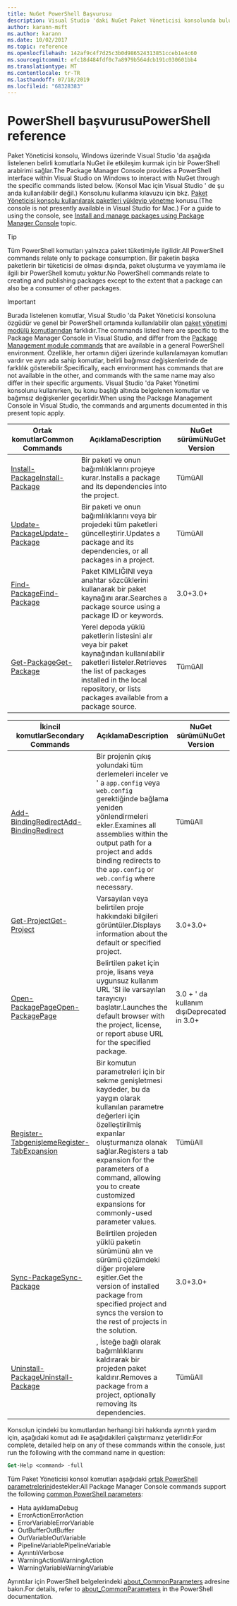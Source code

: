 ```yaml
---
title: NuGet PowerShell Başvurusu
description: Visual Studio 'daki NuGet Paket Yöneticisi konsolunda bulunan PowerShell komutlarına yönelik tüm başvuru.
author: karann-msft
ms.author: karann
ms.date: 10/02/2017
ms.topic: reference
ms.openlocfilehash: 142af9c4f7d25c3b0d986524313851cceb1e4c60
ms.sourcegitcommit: efc18d484fdf0c7a8979b564dcb191c030601bb4
ms.translationtype: MT
ms.contentlocale: tr-TR
ms.lasthandoff: 07/18/2019
ms.locfileid: "68328383"
---
```

# <a name="powershell-reference"></a><span data-ttu-id="c6ac6-103">PowerShell başvurusu</span><span class="sxs-lookup"><span data-stu-id="c6ac6-103">PowerShell reference</span></span>

<span data-ttu-id="c6ac6-104">Paket Yöneticisi konsolu, Windows üzerinde Visual Studio 'da aşağıda listelenen belirli komutlarla NuGet ile etkileşim kurmak için bir PowerShell arabirimi sağlar.</span><span class="sxs-lookup"><span data-stu-id="c6ac6-104">The Package Manager Console provides a PowerShell interface within Visual Studio on Windows to interact with NuGet through the specific commands listed below.</span></span> <span data-ttu-id="c6ac6-105">(Konsol Mac için Visual Studio ' de şu anda kullanılabilir değil.) Konsolunu kullanma kılavuzu için bkz. [Paket Yöneticisi konsolu kullanılarak paketleri yükleyip yönetme](../consume-packages/install-use-packages-powershell.md) konusu.</span><span class="sxs-lookup"><span data-stu-id="c6ac6-105">(The console is not presently available in Visual Studio for Mac.) For a guide to using the console, see [Install and manage packages using Package Manager Console](../consume-packages/install-use-packages-powershell.md) topic.</span></span>

> [!Tip]
> <span data-ttu-id="c6ac6-106">Tüm PowerShell komutları yalnızca paket tüketimiyle ilgilidir.</span><span class="sxs-lookup"><span data-stu-id="c6ac6-106">All PowerShell commands relate only to package consumption.</span></span> <span data-ttu-id="c6ac6-107">Bir paketin başka paketlerin bir tüketicisi de olması dışında, paket oluşturma ve yayımlama ile ilgili bir PowerShell komutu yoktur.</span><span class="sxs-lookup"><span data-stu-id="c6ac6-107">No PowerShell commands relate to creating and publishing packages except to the extent that a package can also be a consumer of other packages.</span></span>

> [!Important]
> <span data-ttu-id="c6ac6-108">Burada listelenen komutlar, Visual Studio 'da Paket Yöneticisi konsoluna özgüdür ve genel bir PowerShell ortamında kullanılabilir olan [paket yönetimi modülü komutlarından](/powershell/module/packagemanagement/?view=powershell-6) farklıdır.</span><span class="sxs-lookup"><span data-stu-id="c6ac6-108">The commands listed here are specific to the Package Manager Console in Visual Studio, and differ from the [Package Management module commands](/powershell/module/packagemanagement/?view=powershell-6) that are available in a general PowerShell environment.</span></span> <span data-ttu-id="c6ac6-109">Özellikle, her ortamın diğeri üzerinde kullanılamayan komutları vardır ve aynı ada sahip komutlar, belirli bağımsız değişkenlerinde de farklılık gösterebilir.</span><span class="sxs-lookup"><span data-stu-id="c6ac6-109">Specifically, each environment has commands that are not available in the other, and commands with the same name may also differ in their specific arguments.</span></span> <span data-ttu-id="c6ac6-110">Visual Studio 'da Paket Yönetimi konsolunu kullanırken, bu konu başlığı altında belgelenen komutlar ve bağımsız değişkenler geçerlidir.</span><span class="sxs-lookup"><span data-stu-id="c6ac6-110">When using the Package Management Console in Visual Studio, the commands and arguments documented in this present topic apply.</span></span>

| <span data-ttu-id="c6ac6-111">Ortak komutlar</span><span class="sxs-lookup"><span data-stu-id="c6ac6-111">Common Commands</span></span> | <span data-ttu-id="c6ac6-112">Açıklama</span><span class="sxs-lookup"><span data-stu-id="c6ac6-112">Description</span></span> | <span data-ttu-id="c6ac6-113">NuGet sürümü</span><span class="sxs-lookup"><span data-stu-id="c6ac6-113">NuGet Version</span></span> |
| --- | --- | --- |
| [<span data-ttu-id="c6ac6-114">Install-Package</span><span class="sxs-lookup"><span data-stu-id="c6ac6-114">Install-Package</span></span>](ps-reference/ps-ref-install-package.md) | <span data-ttu-id="c6ac6-115">Bir paketi ve onun bağımlılıklarını projeye kurar.</span><span class="sxs-lookup"><span data-stu-id="c6ac6-115">Installs a package and its dependencies into the project.</span></span> | <span data-ttu-id="c6ac6-116">Tümü</span><span class="sxs-lookup"><span data-stu-id="c6ac6-116">All</span></span> |
| [<span data-ttu-id="c6ac6-117">Update-Package</span><span class="sxs-lookup"><span data-stu-id="c6ac6-117">Update-Package</span></span>](ps-reference/ps-ref-update-package.md) | <span data-ttu-id="c6ac6-118">Bir paketi ve onun bağımlılıklarını veya bir projedeki tüm paketleri güncelleştirir.</span><span class="sxs-lookup"><span data-stu-id="c6ac6-118">Updates a package and its dependencies, or all packages in a project.</span></span> | <span data-ttu-id="c6ac6-119">Tümü</span><span class="sxs-lookup"><span data-stu-id="c6ac6-119">All</span></span> |
| [<span data-ttu-id="c6ac6-120">Find-Package</span><span class="sxs-lookup"><span data-stu-id="c6ac6-120">Find-Package</span></span>](ps-reference/ps-ref-find-package.md) | <span data-ttu-id="c6ac6-121">Paket KIMLIĞINI veya anahtar sözcüklerini kullanarak bir paket kaynağını arar.</span><span class="sxs-lookup"><span data-stu-id="c6ac6-121">Searches a package source using a package ID or keywords.</span></span> | <span data-ttu-id="c6ac6-122">3.0+</span><span class="sxs-lookup"><span data-stu-id="c6ac6-122">3.0+</span></span> |
| [<span data-ttu-id="c6ac6-123">Get-Package</span><span class="sxs-lookup"><span data-stu-id="c6ac6-123">Get-Package</span></span>](ps-reference/ps-ref-get-package.md) | <span data-ttu-id="c6ac6-124">Yerel depoda yüklü paketlerin listesini alır veya bir paket kaynağından kullanılabilir paketleri listeler.</span><span class="sxs-lookup"><span data-stu-id="c6ac6-124">Retrieves the list of packages installed in the local repository, or lists packages available from a package source.</span></span> | <span data-ttu-id="c6ac6-125">Tümü</span><span class="sxs-lookup"><span data-stu-id="c6ac6-125">All</span></span> |

| <span data-ttu-id="c6ac6-126">İkincil komutlar</span><span class="sxs-lookup"><span data-stu-id="c6ac6-126">Secondary Commands</span></span> | <span data-ttu-id="c6ac6-127">Açıklama</span><span class="sxs-lookup"><span data-stu-id="c6ac6-127">Description</span></span> | <span data-ttu-id="c6ac6-128">NuGet sürümü</span><span class="sxs-lookup"><span data-stu-id="c6ac6-128">NuGet Version</span></span> |
| --- | --- | --- |
| [<span data-ttu-id="c6ac6-129">Add-BindingRedirect</span><span class="sxs-lookup"><span data-stu-id="c6ac6-129">Add-BindingRedirect</span></span>](ps-reference/ps-ref-add-bindingredirect.md) | <span data-ttu-id="c6ac6-130">Bir projenin çıkış yolundaki tüm derlemeleri inceler ve ' a `app.config` veya `web.config` gerektiğinde bağlama yeniden yönlendirmeleri ekler.</span><span class="sxs-lookup"><span data-stu-id="c6ac6-130">Examines all assemblies within the output path for a project and adds binding redirects to the `app.config` or `web.config` where necessary.</span></span> | <span data-ttu-id="c6ac6-131">Tümü</span><span class="sxs-lookup"><span data-stu-id="c6ac6-131">All</span></span> |
| [<span data-ttu-id="c6ac6-132">Get-Project</span><span class="sxs-lookup"><span data-stu-id="c6ac6-132">Get-Project</span></span>](ps-reference/ps-ref-get-project.md) | <span data-ttu-id="c6ac6-133">Varsayılan veya belirtilen proje hakkındaki bilgileri görüntüler.</span><span class="sxs-lookup"><span data-stu-id="c6ac6-133">Displays information about the default or specified project.</span></span> | <span data-ttu-id="c6ac6-134">3.0+</span><span class="sxs-lookup"><span data-stu-id="c6ac6-134">3.0+</span></span> |
| [<span data-ttu-id="c6ac6-135">Open-PackagePage</span><span class="sxs-lookup"><span data-stu-id="c6ac6-135">Open-PackagePage</span></span>](ps-reference/ps-ref-open-packagepage.md) | <span data-ttu-id="c6ac6-136">Belirtilen paket için proje, lisans veya uygunsuz kullanım URL 'SI ile varsayılan tarayıcıyı başlatır.</span><span class="sxs-lookup"><span data-stu-id="c6ac6-136">Launches the default browser with the project, license, or report abuse URL for the specified package.</span></span> | <span data-ttu-id="c6ac6-137">3\.0 + ' da kullanım dışı</span><span class="sxs-lookup"><span data-stu-id="c6ac6-137">Deprecated in 3.0+</span></span> |
| [<span data-ttu-id="c6ac6-138">Register-Tabgenişleme</span><span class="sxs-lookup"><span data-stu-id="c6ac6-138">Register-TabExpansion</span></span>](ps-reference/ps-ref-register-tabexpansion.md) | <span data-ttu-id="c6ac6-139">Bir komutun parametreleri için bir sekme genişletmesi kaydeder, bu da yaygın olarak kullanılan parametre değerleri için özelleştirilmiş expanlar oluşturmanıza olanak sağlar.</span><span class="sxs-lookup"><span data-stu-id="c6ac6-139">Registers a tab expansion for the parameters of a command, allowing you to create customized expansions for commonly-used parameter values.</span></span> | <span data-ttu-id="c6ac6-140">Tümü</span><span class="sxs-lookup"><span data-stu-id="c6ac6-140">All</span></span> |
| [<span data-ttu-id="c6ac6-141">Sync-Package</span><span class="sxs-lookup"><span data-stu-id="c6ac6-141">Sync-Package</span></span>](ps-reference/ps-ref-sync-package.md) | <span data-ttu-id="c6ac6-142">Belirtilen projeden yüklü paketin sürümünü alın ve sürümü çözümdeki diğer projelere eşitler.</span><span class="sxs-lookup"><span data-stu-id="c6ac6-142">Get the version of installed package from specified project and syncs the version to the rest of projects in the solution.</span></span> | <span data-ttu-id="c6ac6-143">3.0+</span><span class="sxs-lookup"><span data-stu-id="c6ac6-143">3.0+</span></span> |
| [<span data-ttu-id="c6ac6-144">Uninstall-Package</span><span class="sxs-lookup"><span data-stu-id="c6ac6-144">Uninstall-Package</span></span>](ps-reference/ps-ref-uninstall-package.md) | <span data-ttu-id="c6ac6-145">, İsteğe bağlı olarak bağımlılıklarını kaldırarak bir projeden paket kaldırır.</span><span class="sxs-lookup"><span data-stu-id="c6ac6-145">Removes a package from a project, optionally removing its dependencies.</span></span> | <span data-ttu-id="c6ac6-146">Tümü</span><span class="sxs-lookup"><span data-stu-id="c6ac6-146">All</span></span> |

<span data-ttu-id="c6ac6-147">Konsolun içindeki bu komutlardan herhangi biri hakkında ayrıntılı yardım için, aşağıdaki komut adı ile aşağıdakileri çalıştırmanız yeterlidir:</span><span class="sxs-lookup"><span data-stu-id="c6ac6-147">For complete, detailed help on any of these commands within the console, just run the following with the command name in question:</span></span>

```ps
Get-Help <command> -full
```

<span data-ttu-id="c6ac6-148">Tüm Paket Yöneticisi konsol komutları aşağıdaki [ortak PowerShell parametrelerini](http://go.microsoft.com/fwlink/?LinkID=113216)destekler:</span><span class="sxs-lookup"><span data-stu-id="c6ac6-148">All Package Manager Console commands support the following [common PowerShell parameters](http://go.microsoft.com/fwlink/?LinkID=113216):</span></span>

- <span data-ttu-id="c6ac6-149">Hata ayıklama</span><span class="sxs-lookup"><span data-stu-id="c6ac6-149">Debug</span></span>
- <span data-ttu-id="c6ac6-150">ErrorAction</span><span class="sxs-lookup"><span data-stu-id="c6ac6-150">ErrorAction</span></span>
- <span data-ttu-id="c6ac6-151">ErrorVariable</span><span class="sxs-lookup"><span data-stu-id="c6ac6-151">ErrorVariable</span></span>
- <span data-ttu-id="c6ac6-152">OutBuffer</span><span class="sxs-lookup"><span data-stu-id="c6ac6-152">OutBuffer</span></span>
- <span data-ttu-id="c6ac6-153">OutVariable</span><span class="sxs-lookup"><span data-stu-id="c6ac6-153">OutVariable</span></span>
- <span data-ttu-id="c6ac6-154">PipelineVariable</span><span class="sxs-lookup"><span data-stu-id="c6ac6-154">PipelineVariable</span></span>
- <span data-ttu-id="c6ac6-155">Ayrıntılı</span><span class="sxs-lookup"><span data-stu-id="c6ac6-155">Verbose</span></span>
- <span data-ttu-id="c6ac6-156">WarningAction</span><span class="sxs-lookup"><span data-stu-id="c6ac6-156">WarningAction</span></span>
- <span data-ttu-id="c6ac6-157">WarningVariable</span><span class="sxs-lookup"><span data-stu-id="c6ac6-157">WarningVariable</span></span>

<span data-ttu-id="c6ac6-158">Ayrıntılar için PowerShell belgelerindeki [about_CommonParameters](http://go.microsoft.com/fwlink/?LinkID=113216) adresine bakın.</span><span class="sxs-lookup"><span data-stu-id="c6ac6-158">For details, refer to [about_CommonParameters](http://go.microsoft.com/fwlink/?LinkID=113216) in the PowerShell documentation.</span></span>
